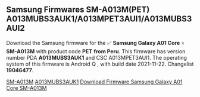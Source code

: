<h2>Samsung Firmwares SM-A013M(PET) A013MUBS3AUK1/A013MPET3AUI1/A013MUBS3AUI2</h2>
Download the Samsung firmware for the ✅ <strong>Samsung Galaxy A01 Core </strong> ⭐ <strong>SM-A013M</strong> with product code <strong>PET</strong> <strong> from Peru</strong>. This firmware has version number PDA <strong>A013MUBS3AUK1</strong> and CSC A013MPET3AUI1. The operating system of this firmware is Android Q , with build date 2021-11-22. Changelist <strong>19046477</strong>.


[SM-A013M](https://samfirm.shop/samsung/model/SM-A013M)
[A013MUBS3AUK1](https://samfirm.shop/samsung/pda/A013MUBS3AUK1)
[Download Firmware Samsung Galaxy A01 Core SM-A013M](https://samfirm.shop/samsung/firmware/476486)
